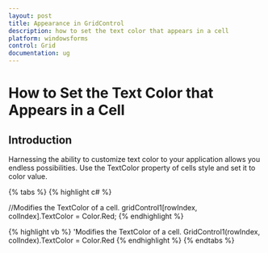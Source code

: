 ```yaml
---
layout: post
title: Appearance in GridControl
description: how to set the text color that appears in a cell
platform: windowsforms
control: Grid
documentation: ug
---
```


# How to Set the Text Color that Appears in a Cell

## Introduction

Harnessing the ability to customize text color to your application allows you endless possibilities. Use the TextColor property of cells style and set it to color value.

{% tabs %}
{% highlight c# %}

//Modifies the TextColor of a cell.
gridControl1[rowIndex, colIndex].TextColor = Color.Red;
{% endhighlight  %}

{% highlight vb %}
'Modifies the TextColor of a cell.
GridControl1(rowIndex, colIndex).TextColor = Color.Red
{% endhighlight  %}
{% endtabs %}